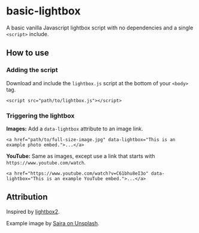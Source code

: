 # basic-lightbox

A basic vanilla Javascript lightbox script with no dependencies and a single `<script>` include.

## How to use

### Adding the script

Download and include the `lightbox.js` script at the bottom of your `<body>` tag.

    <script src="path/to/lightbox.js"></script>

### Triggering the lightbox

**Images:** Add a `data-lightbox` attribute to an image link. 

    <a href="path/to/full-size-image.jpg" data-lightbox="This is an example photo embed.">...</a>

**YouTube:** Same as images, except use a link that starts with `https://www.youtube.com/watch`.

    <a href="https://www.youtube.com/watch?v=C61bhu8eI3o" data-lightbox="This is an example YouTube embed.">...</a>

## Attribution

Inspired by [lightbox2](https://lokeshdhakar.com/projects/lightbox2/).

Example image by [Saira on Unsplash](https://unsplash.com/photos/UMo01PKPU9o).